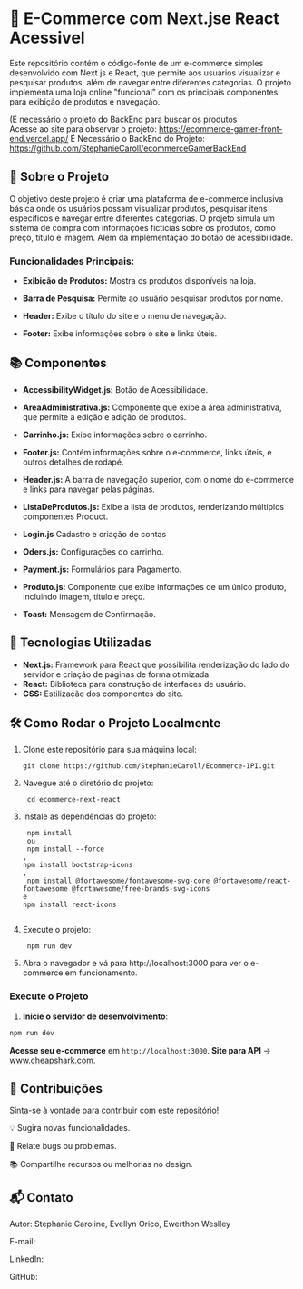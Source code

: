 # 🛒 E-Commerce com Next.jse React Acessivel 

Este repositório contém o código-fonte de um e-commerce simples desenvolvido com Next.js e React, que permite aos usuários visualizar e pesquisar produtos, além de navegar entre diferentes categorias. O projeto implementa uma loja online "funcional" com os principais componentes para exibição de produtos e navegação. 

(É necessário o projeto do BackEnd para buscar os produtos <br>
Acesse ao site para observar o projeto: https://ecommerce-gamer-front-end.vercel.app/
É Necessário o BackEnd do Projeto: https://github.com/StephanieCaroll/ecommerceGamerBackEnd
## 🌟 Sobre o Projeto

O objetivo deste projeto é criar uma plataforma de e-commerce inclusiva básica onde os usuários possam visualizar produtos, pesquisar itens específicos e navegar entre diferentes categorias. O projeto simula um sistema de compra com informações fictícias sobre os produtos, como preço, título e imagem. Além da implementação do botão de acessibilidade.

### Funcionalidades Principais:

- **Exibição de Produtos:** Mostra os produtos disponíveis na loja.

- **Barra de Pesquisa:** Permite ao usuário pesquisar produtos por nome.

- **Header:** Exibe o título do site e o menu de navegação.

- **Footer:** Exibe informações sobre o site e links úteis.

## 📚 Componentes

- **AccessibilityWidget.js:** Botão de Acessibilidade.

- **AreaAdministrativa.js:** Componente que exibe a área administrativa, que permite a edição e adição de produtos.

-  **Carrinho.js:** Exibe informações sobre o carrinho.

- **Footer.js:** Contém informações sobre o e-commerce, links úteis, e outros detalhes de rodapé.

- **Header.js:** A barra de navegação superior, com o nome do e-commerce e links para navegar pelas páginas.

- **ListaDeProdutos.js:** Exibe a lista de produtos, renderizando múltiplos componentes Product.

- **Login.js** Cadastro e criação de contas

-  **Oders.js:** Configurações do carrinho.

-  **Payment.js:** Formulários para Pagamento.

- **Produto.js:** Componente que exibe informações de um único produto, incluindo imagem, título e preço.

-  **Toast:** Mensagem de Confirmação.

## 🚀 Tecnologias Utilizadas
- **Next.js:** Framework para React que possibilita renderização do lado do servidor e criação de páginas de forma otimizada.
- **React:** Biblioteca para construção de interfaces de usuário.
- **CSS:** Estilização dos componentes do site.

## 🛠️ Como Rodar o Projeto Localmente
1. Clone este repositório para sua máquina local:
    ```
    git clone https://github.com/StephanieCaroll/Ecommerce-IPI.git
2. Navegue até o diretório do projeto:
    ```
     cd ecommerce-next-react
3. Instale as dependências do projeto:
    ```
     npm install 
     ou 
     npm install --force
    ,
    npm install bootstrap-icons
    ,
     npm install @fortawesome/fontawesome-svg-core @fortawesome/react-fontawesome @fortawesome/free-brands-svg-icons
    e
    npm install react-icons

    
4. Execute o projeto:
    ```
     npm run dev
5. Abra o navegador e vá para http://localhost:3000 para ver o e-commerce em funcionamento. <br>


### Execute o Projeto

1. **Inicie o servidor de desenvolvimento**:

```jsx
npm run dev

```

**Acesse seu e-commerce** em `http://localhost:3000`.
**Site para API** -> www.cheapshark.com.

## 🤝 Contribuições
Sinta-se à vontade para contribuir com este repositório! <br>

💡 Sugira novas funcionalidades. <br>

🐛 Relate bugs ou problemas. <br>

📚 Compartilhe recursos ou melhorias no design. <br>

## 📬 Contato
Autor: Stephanie Caroline, Evellyn Orico, Ewerthon Weslley

E-mail: <br>

LinkedIn: <br>

GitHub: <br>


